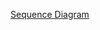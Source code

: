 [Sequence Diagram](http://www.plantuml.com/plantuml/png/jLN1JkCm4BtxA-O8Xv0x1qJKLQLg4MBLvOGu66T8B5pRQqyMyVSxTXmWRH5eMqxE93DltXk_KIuZoK33nWWX5Ra0jn63yFnEA-sb9MYydyNNqhg0NeWkkC736cFKpi8Ldo8LGtMHQivXgKCaC7AmgWTfMuXeK1588EUrWfCh-O3cL71ogYcuN8V41ShPHzqDGHAZ2-i88UYk9t5trnFvU5xNdQP-U3XJRbFRiJYsJtLpiwf-k663bd9j_QoVTBru3mVpY2lkxmKomzH6529GJKBMI40zmkqAf58kjDfsh26_czFSBsNP_8gxbIQfBpF1zd25tALQkb3bgQQUm16CqMSARm96ljf4LCmlSJtU6N_vM1naTnWyN4Cp0i7h-GNUZ93dEP7Wx2qDlryyWiLd-3DWU17Ii8dTgt5NxOwoHK39IkAOSGJpPRngwbZWft1BP26JcVz4LjiO_VS8iqrOLSPw1xlTF0rlZ_z7ehsCe3BtDkzpvz8oboc1RlSuH16l_i2EPuhU84iuWaaOhrfCU2c2j-YBXfbnscjvDjJe5tWCRZCwR2R4w4WxYjSe0oz5ofuskxZkODa5kXp_iHdmxVjvoK_fL_8F)
